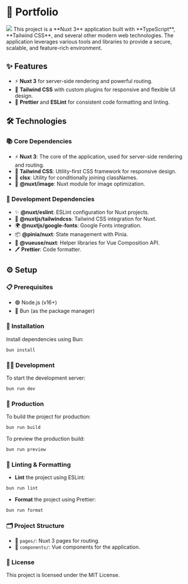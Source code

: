 # 🚀 Portfolio

<img src="/images/" />
This project is a **Nuxt 3** application built with **TypeScript**, **Tailwind CSS**, and several other modern web technologies. The application leverages various tools and libraries to provide a secure, scalable, and feature-rich environment.

## ✨ Features

- ⚡️ **Nuxt 3** for server-side rendering and powerful routing.
- 🎨 **Tailwind CSS** with custom plugins for responsive and flexible UI design.
- 🎯 **Prettier** and **ESLint** for consistent code formatting and linting.

## 🛠 Technologies

### 📚 Core Dependencies

- ⚡️ **Nuxt 3**: The core of the application, used for server-side rendering and routing.
- 🎨 **Tailwind CSS**: Utility-first CSS framework for responsive design.
- 🎨 **clsx**: Utility for conditionally joining classNames.
- 📸 **@nuxt/image**: Nuxt module for image optimization.

### 🔧 Development Dependencies

- ✨ **@nuxt/eslint**: ESLint configuration for Nuxt projects.
- 🎨 **@nuxtjs/tailwindcss**: Tailwind CSS integration for Nuxt.
- 🌍 **@nuxtjs/google-fonts**: Google Fonts integration.
- 📦 **@pinia/nuxt**: State management with Pinia.
- 🔧 **@vueuse/nuxt**: Helper libraries for Vue Composition API.
- 🖊 **Prettier**: Code formatter.

## ⚙️ Setup

### 📋 Prerequisites

- 🟢 Node.js (v16+)
- 🍞 Bun (as the package manager)

### 🔧 Installation

Install dependencies using Bun:

```bash
bun install
```

### 🧑‍💻 Development

To start the development server:

```bash
bun run dev
```

### 🚀 Production

To build the project for production:

```bash
bun run build
```

To preview the production build:

```bash
bun run preview
```

### 🧹 Linting & Formatting

- **Lint** the project using ESLint:

```bash
bun run lint
```

- **Format** the project using Prettier:

```bash
bun run format
```

### 🗂 Project Structure

- 📄 `pages/`: Nuxt 3 pages for routing.
- 🧩 `components/`: Vue components for the application.

### 📜 License

This project is licensed under the MIT License.
